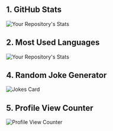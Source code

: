 ## 1. GitHub Stats
![Your Repository's Stats](https://github-readme-stats.vercel.app/api?username=ashish-dsa&show_icons=true)
## 2. Most Used Languages
![Your Repository's Stats](https://github-readme-stats.vercel.app/api/top-langs/?username=ashish-dsa&theme=blue-green)
## 4. Random Joke Generator
![Jokes Card](https://readme-jokes.vercel.app/api)
## 5. Profile View Counter
![Profile View Counter](https://komarev.com/ghpvc/?username=ashish-dsa)
